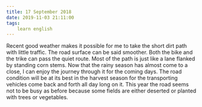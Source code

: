 ```yaml
---
title: 17 September 2018
date: 2019-11-03 21:11:00
tags:
    learn english
---
```


Recent good weather makes it possible for me to take the short dirt path with little traffic. The road surface can be said smoother. Both the bike and the trike can pass the quiet route. Most of the path is just like a lane flanked by standing corn stems. Now that the rainy season has almost come to a close, I can enjoy the journey through it for the coming days. The road condition will be at its best in the harvest season for the transporting vehicles come back and forth all day long on it. This year the road seems not to be busy as before because some fields are either deserted or planted with trees or vegetables.  